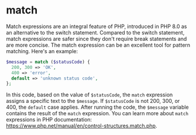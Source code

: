 # match

Match expressions are an integral feature of PHP, introduced in PHP 8.0 as an alternative to the switch statement. Compared to the switch statement, match expressions are safer since they don't require break statements and are more concise. The match expression can be an excellent tool for pattern matching. Here's an example:

```php
$message = match ($statusCode) {
  200, 300 => 'OK',
  400 => 'error',
  default => 'unknown status code',
};
```
In this code, based on the value of `$statusCode`, the `match` expression assigns a specific text to the `$message`. If `$statusCode` is not 200, 300, or 400, the `default` case applies. After running the code, the `$message` variable contains the result of the `match` expression. You can learn more about `match` expressions in PHP documentation: https://www.php.net/manual/en/control-structures.match.php.